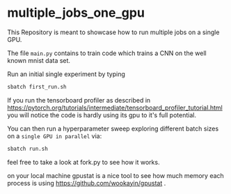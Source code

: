 # multiple_jobs_one_gpu

This Repository is meant to showcase how to run multiple jobs on 
a single GPU.

The file `main.py` contains to train code which trains a
CNN on the well known mnist data set.

Run an initial single experiment by typing 
``` bash
sbatch first_run.sh
```
If you run the tensorboard profiler as described in https://pytorch.org/tutorials/intermediate/tensorboard_profiler_tutorial.html
you will notice the code is hardly using its gpu to it's full potential.

You can then run a hyperparameter sweep exploring different
batch sizes on a `single GPU in parallel` via:
``` bash
sbatch run.sh
```
feel free to take a look at fork.py to see how it works.

on your local machine gpustat is a nice tool to see how much memory
each process is using https://github.com/wookayin/gpustat .
